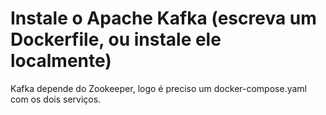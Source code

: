 # Instale o Apache Kafka (escreva um Dockerfile, ou instale ele localmente)

Kafka depende do Zookeeper, logo é preciso um docker-compose.yaml com os dois serviços.
